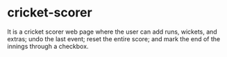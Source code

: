 # cricket-scorer
It is a cricket scorer web page where the user can add runs, wickets, and extras; undo the last event; reset the entire score; and mark the end of the innings through a checkbox.
